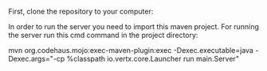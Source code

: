 First, clone the repository to your computer:
	
	
In order to run the server you need to import this maven project.
For running the server run this cmd command in the project directory:

mvn org.codehaus.mojo:exec-maven-plugin:exec -Dexec.executable=java -Dexec.args="-cp %classpath io.vertx.core.Launcher run main.Server"